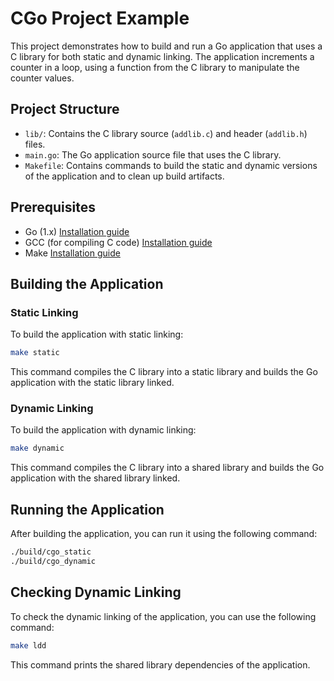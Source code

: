 # CGo Project Example

This project demonstrates how to build and run a Go application that uses a C library for both static and dynamic linking. The application increments a counter in a loop, using a function from the C library to manipulate the counter values.

## Project Structure

- `lib/`: Contains the C library source (`addlib.c`) and header (`addlib.h`) files.
- `main.go`: The Go application source file that uses the C library.
- `Makefile`: Contains commands to build the static and dynamic versions of the application and to clean up build artifacts.

## Prerequisites

- Go (1.x) [Installation guide](https://golang.org/doc/install)
- GCC (for compiling C code) [Installation guide](https://gcc.gnu.org/install/)
- Make [Installation guide](https://www.gnu.org/software/make/)

## Building the Application

### Static Linking

To build the application with static linking:

```sh
make static
```

This command compiles the C library into a static library and builds the Go application with the static library linked.

### Dynamic Linking

To build the application with dynamic linking:

```sh
make dynamic
```

This command compiles the C library into a shared library and builds the Go application with the shared library linked.

## Running the Application

After building the application, you can run it using the following command:

```sh
./build/cgo_static
./build/cgo_dynamic
```

## Checking Dynamic Linking 

To check the dynamic linking of the application, you can use the following command: 

```sh
make ldd 
```

This command prints the shared library dependencies of the application.

